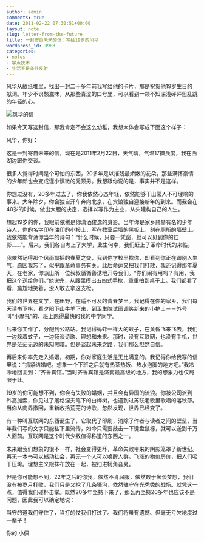 ```yaml
---
author: admin
comments: true
date: 2011-02-22 07:30:51+00:00
layout: note
slug: letter-from-the-future
title: 一封寄自未来的信：写给19岁的风华
wordpress_id: 3983
categories:
- notes
- 学点技术
- 生活不是条件反射
---
```


风华从故纸堆里，找出一封二十多年前我写给他的卡片，那是祝贺他19岁生日的献词。年少不识愁滋味，从那些青涩的口号里，可以看到一颗不知深浅砰砰但乱跳的年轻的心。

![风华的信](http://www.baibanbao.net/wp-content/uploads/2011/02/letter-to-fenghua.jpg)

如果今天写这封信，那我肯定不会这么幼稚，我想大体会写成下面这个样子：

风华，你好：

这是一封寄自未来的信，现在是2011年2月22日，天气晴，气温17摄氏度，我在西湖边跟你交谈。

很多人觉得时间是个可怕的东西，20多年足以摧残最娇嫩的花朵，那些满怀豪情的少年郎也会变成谨小慎微的秃顶男。我想跟你说的是，事实并不是这样。

你想过没有，20多年过去了，你我依然心态年轻，依然能够干出常人不可理喻的事来。大年除夕，你会独自开车奔向北京，在宾馆独自迎接新年的到来。而我会在40岁的时候，做出大胆的决定，选择以写作为主业，从头建构自己的人生。

想起19岁的你，我眼前依稀是你潇洒俊逸的身影。当年你是家乡赫赫有名的少年诗人，你的名字印在油印的小报上，写在教室后墙的黑板上，刻在厕所的墙壁上。我依然能背诵你当年的诗句：“什么时候，只要一凭窗，就可以见到你的红影……”。后来，我们各自考上了大学，此生何幸，我们赶上了革命时代的来临。

我依然记得那个风雨飘摇的春夏之交，我到你学校里找你，却看到你正在跟别人生气，原因我忘了，似乎跟革命事务有关。此后命运又把我们打散，我还记得那年夏天，在老家，你派出所一位叔叔循循善诱地开导我们。“你们闹有用吗？有用，我把这个送给你们。”他说完，从腰里摸出五四式手枪，重重拍到桌子上。我们都看了看，尴尬地笑着，没人敢去拿这支枪。

我们的世界在文学，在田野，在遥不可及的青春梦里。我记得在你的家乡，我们每天读书下棋，看夕阳下山牛羊下来，到卫生院试图调笑新来的小护士－－外号叫“小摩托”的、班上跑得最快的我的中学同学。

后来你工作了，分配到公路站。我记得蚂蚱一样大的蚊子，在黄昏飞来飞去，我们一边躲着蚊子，一边畅谈诗歌、理想和未来。那时，没有互联网，也没有手机，世界是茫茫无边的未知黑暗。但是谈起未来之路，我们那么坦然自信。

再后来你率先走入婚姻，初期，你对家庭生活是无比满意的。我记得你给我写的信里说：“抓紧结婚吧。想象一个下班之后就有热茶热饭、热水泡脚的地方吧。”我冷冷地回复到：“齐鲁宾馆。”当时齐鲁宾馆是济南最高级的地方，我的想象力也仅局限于此。

19岁的你可能想不到，你会有失败的婚姻，并且会有异国的流浪。你被公司派到外高加索，你见过了屠格涅夫笔下的白桦树，也遇到过苏联老歌里歌唱的喀秋莎。当你从商界撤回，重新收拾荒芜的诗歌，忽然发现，世界已经变了。

有一种叫互联网的东西诞生了，它取代了印刷，消除了作者与读者之间的壁垒，当年我们写的文字只能私下里流传，如今只需要敲击一下键盘鼠标，就可以送到千万人面前。互联网是这个时代少数值得称道的东西之一。

未来跟我们想象的很不一样，社会变得更坏，革命失败带来的阴影笼罩了新世纪。再无一本书可以撼动社会，再无一个人可以唤醒人群。飞涨的物价房价，把人们吸干压垮。理想主义跟抹布放在一起，被扫进犄角旮旯。

但是你可能想不到，22年之后的你我，依然不肯屈服，依然敢于奢谈梦想，我们没有被岁月打败，我们只是又挖了几条壕沟，依然驻守在光秃秃的战场。就凭这一点，值得我们碰杯击掌。既然20多年坚持下来了，那么再坚持20多年也应该不是问题，因此我可以确定地说：

当守的道我们守住了，当打的仗我们打过了。我们将虽有遗憾、但毫无亏欠地度过一辈子！

你的
小佩


